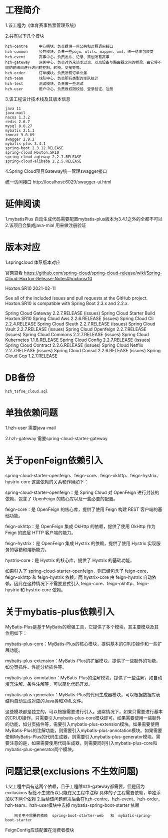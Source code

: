# 工程简介
1.该工程为《体育赛事售票管理系统》

2.共有以下几个模块

    hzh-centre     中心模块，负责提供一些公共和远程调用接口
    hzh-common     公共模块，负责一些pojo、utils、mapper、xml、统一结果包装类
    hzh-event      赛事中心，负责发布、记录、策划所有赛事
    hzh-gateway    网关中心，负责对外来请求过滤，以及设备与路由器之间的桥梁，由它将不同的网络间进行访问的控制，转换，交接等等。
    hzh-order      订单模块，负责所有订单业务
    hzh-team       球队中心，负责所有类型的球队统计
    hzh-test       测试模块，负责做一些测试
    hzh-user       用户中心，负责做权限校验、登录验证、注册

3.该工程设计技术栈及其版本信息
    
    java 11
    java-mail 
    nacos 1.3.2
    redis 2.6.7
    mysql 8.0.27
    mybatis 2.1.1
    tomcat 9.0.69
    swagger 2.9.2
    mybatis-plus 3.4.1
    spring-boot 2.3.12.RELEASE
    spring-cloud Hoxton.SR10
    spring-cloud-agteway 2.2.7.RELEASE
    spring-cloud-alibaba 2.2.5.RELEASE
    
4.Spring Cloud项目Gateway统一管理swagger接口

统一访问接口
    http://localhost:6029/swagger-ui.html

# 延伸阅读

1.mybatisPlus 自动生成代码需要配置mybatis-plus版本为3.4.1之外的全都不可以
2.该项目会集成java-mial 用来做注册验证

# 版本对应
1.springcloud 体系版本对应

官网查看
https://github.com/spring-cloud/spring-cloud-release/wiki/Spring-Cloud-Hoxton-Release-Notes#hoxtonsr10

Hoxton.SR10
2021-02-11

See all of the included issues and pull requests at the GitHub project. Hoxton.SR10 is compatible with Spring Boot 2.3.x and 2.2.x.

Spring Cloud Gateway 2.2.7.RELEASE (issues)
Spring Cloud Starter Build Hoxton.SR10
Spring Cloud Aws 2.2.6.RELEASE (issues)
Spring Cloud Cli 2.2.4.RELEASE
Spring Cloud Sleuth 2.2.7.RELEASE (issues)
Spring Cloud Vault 2.2.7.RELEASE (issues)
Spring Cloud Openfeign 2.2.7.RELEASE (issues)
Spring Cloud Commons 2.2.7.RELEASE (issues)
Spring Cloud Kubernetes 1.1.8.RELEASE
Spring Cloud Config 2.2.7.RELEASE (issues)
Spring Cloud Contract 2.2.6.RELEASE (issues)
Spring Cloud Netflix 2.2.7.RELEASE (issues)
Spring Cloud Consul 2.2.6.RELEASE (issues)
Spring Cloud Gcp 1.2.7.RELEASE

# DB备份

    hzh_tsfse_cloud.sql

# 单独依赖问题
1.hzh-user 需要java-mail

2.hzh-gateway 需要spring-cloud-starter-gateway

# 关于openFeign依赖引入

spring-cloud-starter-openfeign、feign-core、feign-okhttp、feign-hystrix、hystrix-core 这些依赖的关系和作用如下：

spring-cloud-starter-openfeign：是 Spring Cloud 对 OpenFeign 进行封装的依赖，包含了 OpenFeign 的核心库以及一些必要的配置。

feign-core：是 OpenFeign 的核心库，提供了使用 Feign 构建 REST 客户端的基础功能。

feign-okhttp：是 OpenFeign 集成 OkHttp 的依赖，提供了使用 OkHttp 作为 Feign 的底层 HTTP 客户端的能力。

feign-hystrix：是 OpenFeign 集成 Hystrix 的依赖，提供了使用 Hystrix 实现服务的容错和熔断能力。

hystrix-core：是 Hystrix 的核心库，提供了 Hystrix 的基础功能。

如果引入了 spring-cloud-starter-openfeign，则已经包含了 feign-core、feign-okhttp 和 feign-hystrix 依赖。而 hystrix-core 由 feign-hystrix 自动依赖，因此在这种情况下不需要显式引入 feign-core、feign-okhttp、feign-hystrix 和 hystrix-core 依赖。


# 关于mybatis-plus依赖引入

MyBatis-Plus是基于MyBatis的增强工具，它提供了多个模块，其主要模块及其作用如下：

mybatis-plus-core：MyBatis-Plus的核心模块，提供基本的CRUD操作和一些扩展功能。

mybatis-plus-extension：MyBatis-Plus的扩展模块，提供了一些额外的功能，如分页插件、性能分析插件等。

mybatis-plus-annotation：MyBatis-Plus的注解模块，提供了一些注解，如自动填充注解、条件注解等，可以简化代码开发。

mybatis-plus-generator：MyBatis-Plus的代码生成器模块，可以根据数据库表结构自动生成对应的Java类和XML文件。

这些模块都是独立的，可以根据需要进行引入。通常情况下，如果只需要进行基本的CRUD操作，只需要引入mybatis-plus-core模块即可。如果需要使用一些额外的功能，如分页插件等，需要引入mybatis-plus-extension模块。如果需要使用MyBatis-Plus的注解功能，则需要引入mybatis-plus-annotation模块。如果需要使用MyBatis-Plus的代码生成器，则需要引入mybatis-plus-generator模块。需要注意的是，如果需要使用代码生成器，则需要同时引入mybatis-plus-core和mybatis-plus-generator两个模块。
# 问题记录(exclusions 不生效问题)
1.父工程中具有这两个依赖，且子工程除hzh-gateway都需要，但是因为 exclusions 标签不生效所以只能在父工程中注释
    具体的子工程需要依赖，单独添加以下两个依赖
2.后续该问题解决后会在hzh-centre、hzh-event、hzh-order、hzh-team、hzh-user模块中去掉  mybatis-spring-boot-starter 依赖

        网关中不需要的依赖  spring-boot-starter-web   和  mybatis-spring-boot-starter

FeignConfig应该配置在消费者模块
